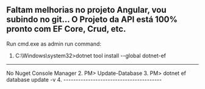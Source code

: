 
Faltam melhorias no projeto Angular, vou subindo no git...
O Projeto da API está 100% pronto com EF Core, Crud, etc.
----------------------------------------
Run cmd.exe as admin
run command:
1. C:\Windows\system32>dotnet tool install --global dotnet-ef
----------------------------------------
No Nuget Console Manager
2. PM> Update-Database
3. PM> dotnet ef database update -v
4. ----------------------------------------
